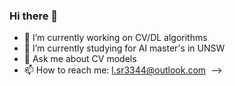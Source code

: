 ### Hi there 👋



- 🔭 I’m currently working on CV/DL algorithms 
- 🌱 I’m currently studying for AI master's in UNSW
- 💬 Ask me about CV models 
- 📫 How to reach me: l.sr3344@outlook.com 
-->
